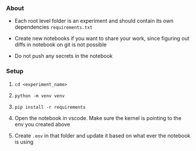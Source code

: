 ### About

- Each root level folder is an experiment and should contain its own dependencies `requirements.txt`

- Create new notebooks if you want to share your work, since figuring out diffs in notebook on git is  not possible

- Do not push any secrets in the notebook

### Setup

1. `cd <experiment_name>`

2. `python -m venv venv`

3. `pip install -r requirements`

4. Open the notebook in vscode. Make sure the kernel is pointing to the env you created above

5. Create `.env` in that folder and update it based on what ever the notebook is using